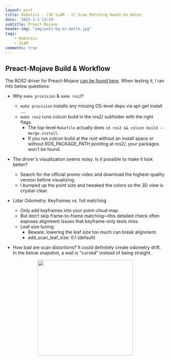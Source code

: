 ```yaml
---
layout: post
title: Robotics - [3D SLAM - 2] Scan Matching Hands-On Notes
date: '2025-3-3 13:19'
subtitle: Preact-Mojave
header-img: "img/post-bg-os-metro.jpg"
tags:
    - Robotics
    - SLAM
comments: true
---
```


## Preact-Mojave Build & Workflow

The ROS2 driver for Preact-Mojave [can be found here](https://github.com/preact-tech/tofcore_ros). When testing it, I ran into below questions:

- Why `make provision` & `make ros2`?
    - `make provision` installs any missing OS-level deps via apt-get install ….
    - `make ros2` runs colcon build in the ros2/ subfolder with the right flags.
        - The top-level `Makefile` actually does `cd ros2 && colcon build --merge-install`.
        - If you run colcon build at the root without an install space or without ROS_PACKAGE_PATH pointing at ros2/, your packages won’t be found.

- The driver's visualization seems noisy. Is it possible to make it look better?
    - Search for the official promo video and download the highest-quality version before visualizing.
    - I bumped up the point size and tweaked the colors so the 3D view is crystal-clear.

- Lidar Odometry: Keyframes vs. full matching
    - Only add keyframes into your point-cloud map.
    - But don’t skip frame-to-frame matching—this detailed check often exposes alignment issues that keyframe-only tests miss.
    - Leaf size tuning
        - Beware: lowering the leaf size too much can break alignment.
        - add_scan_leaf_size: 0.1 (default)

- How bad are scan distortions? It could definitely create odometry drift. In the below snapshot, a wall is "curved" instead of being straight.

<div style="text-align: center;">
<p align="center">
    <figure>
        <img src="https://i.postimg.cc/xd3m5xLr/2025-05-20-15-48-41.png" height="300" alt=""/>
    </figure>
</p>
</div>